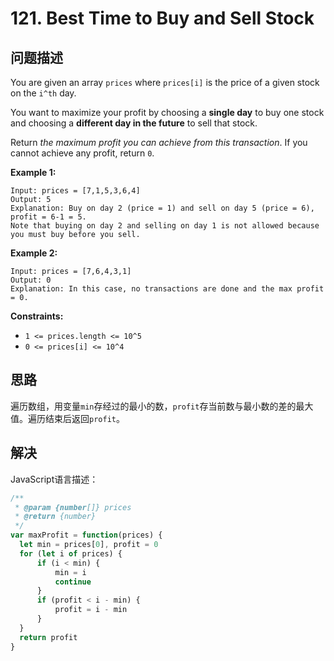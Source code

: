 # 121. Best Time to Buy and Sell Stock

## 问题描述

You are given an array `prices` where `prices[i]` is the price of a given stock on the `i^th` day.

You want to maximize your profit by choosing a **single day** to buy one stock and choosing a **different day in the future** to sell that stock.

Return *the maximum profit you can achieve from this transaction*. If you cannot achieve any profit, return `0`.

**Example 1:**

```
Input: prices = [7,1,5,3,6,4]
Output: 5
Explanation: Buy on day 2 (price = 1) and sell on day 5 (price = 6), profit = 6-1 = 5.
Note that buying on day 2 and selling on day 1 is not allowed because you must buy before you sell.
```

**Example 2:**

```
Input: prices = [7,6,4,3,1]
Output: 0
Explanation: In this case, no transactions are done and the max profit = 0.
```

**Constraints:**

- `1 <= prices.length <= 10^5`
- `0 <= prices[i] <= 10^4`

## 思路

遍历数组，用变量``min``存经过的最小的数，``profit``存当前数与最小数的差的最大值。遍历结束后返回``profit``。

## 解决

JavaScript语言描述：

```javascript
/**
 * @param {number[]} prices
 * @return {number}
 */
var maxProfit = function(prices) {
  let min = prices[0], profit = 0
  for (let i of prices) {
      if (i < min) {
          min = i
          continue
      }
      if (profit < i - min) {
          profit = i - min
      }
  }
  return profit
}
```
